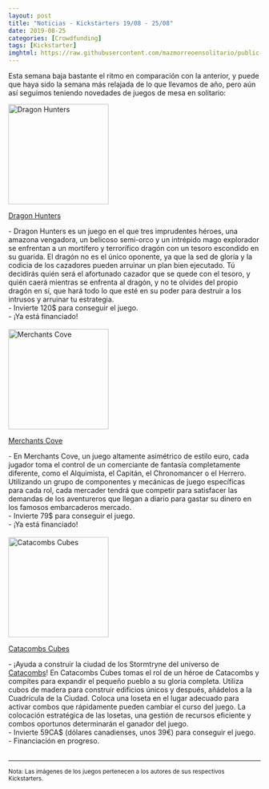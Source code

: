 ```yaml
---
layout: post
title: "Noticias - Kickstarters 19/08 - 25/08"
date: 2019-08-25
categories: [Crowdfunding]
tags: [Kickstarter]
imghtml: https://raw.githubusercontent.com/mazmorreoensolitario/public-images/master/crowdfunding/crowdfunding-19-0819-0825.jpg
---
```


Esta semana baja bastante el ritmo en comparación con la anterior, y puede que 
haya sido la semana más relajada de lo que llevamos de año, pero aún así 
seguimos teniendo novedades de juegos de mesa en solitario:

<div class="row">
    <div class="col-md-3">
        <img width="200" height="200"
            src="https://ksr-ugc.imgix.net/assets/026/185/698/1a1a604ab0cb614aff7588c9aa963c76_original.jpg?ixlib=rb-2.1.0&w=680&fit=max&v=1566211205&auto=format&gif-q=50&q=92&s=76eb33e6d69f0dc7dfc72b2ef9cd48aa"
            class="img-thumbnail" alt="Dragon Hunters">
    </div>
    <div class="col-md-9">
        <p>
            <a target="_blank" 
                href="https://www.kickstarter.com/projects/signumgames/dragon-hunters?ref=mazmorreoensolitario">
            Dragon Hunters
            </a>
        </p>
           - Dragon Hunters es un juego en el que tres imprudentes héroes, una
           amazona vengadora, un belicoso semi-orco y un intrépido mago
           explorador se enfrentan a un mortífero y terrorífico dragón con un
           tesoro escondido en su guarida. El dragón no es el único oponente,
           ya que la sed de gloria y la codicia de los cazadores pueden
           arruinar un plan bien ejecutado. Tú decidirás quién será el
           afortunado cazador que se quede con el tesoro, y quién caerá
           mientras se enfrenta al dragón, y no te olvides del propio dragón en
           sí, que hará todo lo que esté en su poder para destruir a los
           intrusos y arruinar tu estrategia.
           <br>
           - Invierte 120$ para conseguir el juego.
           <br>
           - ¡Ya está financiado!
    </div>
</div>
<br>


<div class="row">
    <div class="col-md-3">
        <img width="200" height="200"
            src="https://ksr-ugc.imgix.net/assets/026/210/994/c7a5dd50890fc9fbd5faa9f4797f682d_original.png?ixlib=rb-2.1.0&w=680&fit=max&v=1566399035&auto=format&gif-q=50&lossless=true&s=3782a567208f1c934325d4d1c182227c"
            class="img-thumbnail" alt="Merchants Cove">
    </div>
    <div class="col-md-9">
        <p>
            <a target="_blank" 
                href="https://www.kickstarter.com/projects/512772051/merchants-cove?ref=mazmorreoensolitario">
                Merchants Cove
            </a>
        </p>
           - En Merchants Cove, un juego altamente asimétrico de estilo euro,
             cada jugador toma el control de un comerciante de fantasía
             completamente diferente, como el Alquimista, el Capitán, el
             Chronomancer o el Herrero. Utilizando un grupo de componentes y
             mecánicas de juego específicas para cada rol, cada mercader tendrá
             que competir para satisfacer las demandas de los aventureros que
             llegan a diario para gastar su dinero en los famosos embarcaderos
             mercado.
           <br>
           - Invierte 79$ para conseguir el juego.
           <br>
           - ¡Ya está financiado!
    </div>
</div>
<br>

<div class="row">
    <div class="col-md-3">
        <img width="200" height="200"
            src="https://ksr-ugc.imgix.net/assets/026/066/420/2ef4aeab797963ba4058c65db8528bf4_original.jpg?ixlib=rb-2.1.0&w=680&fit=max&v=1565205473&auto=format&gif-q=50&q=92&s=236f8fa7a5955918dad49c737e0d9d5a"
            class="img-thumbnail" alt="Catacombs Cubes">
    </div>
    <div class="col-md-9">
        <p>
            <a target="_blank" 
                href="https://www.kickstarter.com/projects/elzra/catacombs-cubes?ref=mazmorreoensolitario">
                Catacombs Cubes
                </a>
         </p>
           - ¡Ayuda a construir la ciudad de los Stormtryne del universo de
           <a
           href="https://boardgamegeek.com/boardgame/195137/catacombs-third-edition">Catacombs</a>!
           En Catacombs Cubes tomas el rol de un héroe de Catacombs
           y compites para expandir el pequeño pueblo a su gloria
           completa. Utiliza cubos de madera para construir edificios únicos y
           después, añádelos a la Cuadrícula de la Ciudad. Coloca una loseta en
           el lugar adecuado para activar combos que rápidamente pueden cambiar
           el curso del juego. La colocación estratégica de las losetas, una
           gestión de recursos eficiente y combos oportunos determinarán el
           ganador del juego.
           <br>
           - Invierte 59CA$ (dólares canadienses, unos 39€) para conseguir el
           juego. 
           <br>
           - Financiación en progreso.
    </div>
</div>
<br>


<hr>

<small>Nota: Las imágenes de los juegos pertenecen a los autores de sus
respectivos Kickstarters.</small>
